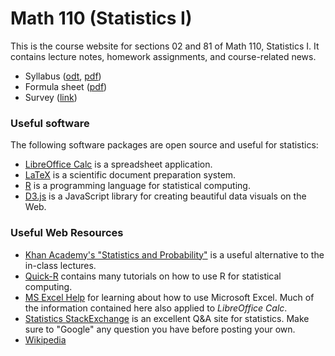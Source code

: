 # Math 110 (Statistics I)

This is the course website for sections 02 and 81 of Math 110,
Statistics I. It contains lecture notes, homework assignments, and
course-related news.

* Syllabus ([odt](static/syllabus.odt), [pdf](static/syllabus.pdf))
* Formula sheet ([pdf](static/formula_sheet.pdf))
* Survey ([link](https://goo.gl/forms/XUuqlTk7s6Hg9h642))

### Useful software

The following software packages are open source and useful for
statistics:

* [LibreOffice Calc](https://www.libreoffice.org/discover/calc/) is a
  spreadsheet application.
* [LaTeX](http://www.latex-project.org/) is a scientific document
  preparation system.
* [R](https://www.r-project.org/) is a programming language for
  statistical computing.
* [D3.js](https://d3js.org/) is a JavaScript library for creating
  beautiful data visuals on the Web.

### Useful Web Resources

* [Khan Academy's "Statistics and Probability"][khan] is a useful
  alternative to the in-class lectures.
* [Quick-R](http://www.statmethods.net/) contains many tutorials on how
  to use R for statistical computing.
* [MS Excel Help](https://support.office.com/en-us/excel) for learning
  about how to use Microsoft Excel. Much of the information contained
  here also applied to *LibreOffice Calc*.
* [Statistics StackExchange](https://stats.stackexchange.com/) is an
  excellent Q&A site for statistics. Make sure to "Google" any question
  you have before posting your own.
* [Wikipedia](https://www.wikipedia.org/)

[khan]: https://www.khanacademy.org/math/statistics-probability
[localcwik]: https://help.libreoffice.org/Calc/Instructions_for_Using_Calc
